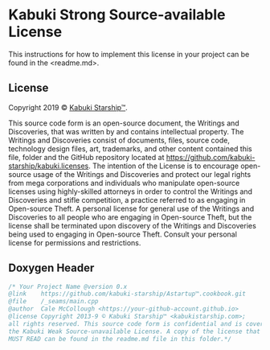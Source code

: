 # Kabuki Strong Source-available License

This instructions for how to implement this license in your project can be found in the <readme.md>.

## License

Copyright 2019 © [Kabuki Starship™](https://kabukistarship.com).

This source code form is an open-source document, the Writings and Discoveries, that was written by and contains intellectual property. The Writings and Discoveries consist of documents, files, source code, technology design files, art, trademarks, and other content contained this file, folder and the GitHub repository located at <https://github.com/kabuki-starship/kabuki.licenses>. The intention of the License is to encourage open-source usage of the Writings and Discoveries and protect our legal rights from mega corporations and individuals who manipulate open-source licenses using highly-skilled attorneys in order to control the Writings and Discoveries and stifle competition, a practice referred to as engaging in Open-source Theft. A personal license for general use of the Writings and Discoveries to all people who are engaging in Open-source Theft, but the license shall be terminated upon discovery of the Writings and Discoveries being used to engaging in Open-source Theft. Consult your personal license for permissions and restrictions.

## Doxygen Header

```C++
/* Your Project Name @version 0.x
@link    https://github.com/kabuki-starship/Astartup™.cookbook.git
@file    /_seams/main.cpp
@author  Cale McCollough <https://your-github-account.github.io>
@license Copyright 2013-9 © Kabuki Starship™ <kabukistarship.com>;
all rights reserved. This source code form is confidential and is covered under
the Kabuki Weak Source-unavailable License. A copy of the license that YOU
MUST READ can be found in the readme.md file in this folder.*/
```
